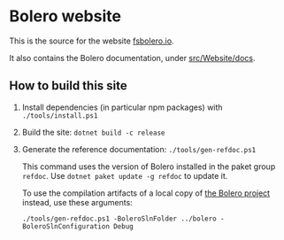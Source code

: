 # Bolero website

This is the source for the website [fsbolero.io](https://fsbolero.io).

It also contains the Bolero documentation, under [src/Website/docs](src/Website/docs).

## How to build this site

1. Install dependencies (in particular npm packages) with `./tools/install.ps1`

2. Build the site: `dotnet build -c release`

3. Generate the reference documentation: `./tools/gen-refdoc.ps1`

    This command uses the version of Bolero installed in the paket group `refdoc`.
    Use `dotnet paket update -g refdoc` to update it.

    To use the compilation artifacts of a local copy of [the Bolero project](https://github.com/fsbolero/Bolero) instead, use these arguments:

    ```
    ./tools/gen-refdoc.ps1 -BoleroSlnFolder ../bolero -BoleroSlnConfiguration Debug
    ```
